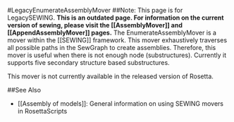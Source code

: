 #LegacyEnumerateAssemblyMover
##Note: This page is for LegacySEWING.
**This is an outdated page. For information on the current version of sewing, please visit the [[AssemblyMover]] and [[AppendAssemblyMover]] pages.**
The EnumerateAssemblyMover is a mover within the [[SEWING]] framework. This mover exhaustively traverses all possible paths in the SewGraph to create assemblies. Therefore, this mover is useful when there is not enough node (substructures). Currently it supports five secondary structure based substructures.

This mover is not currently available in the released version of Rosetta.


##See Also
* [[Assembly of models]]: General information on using SEWING movers in RosettaScripts